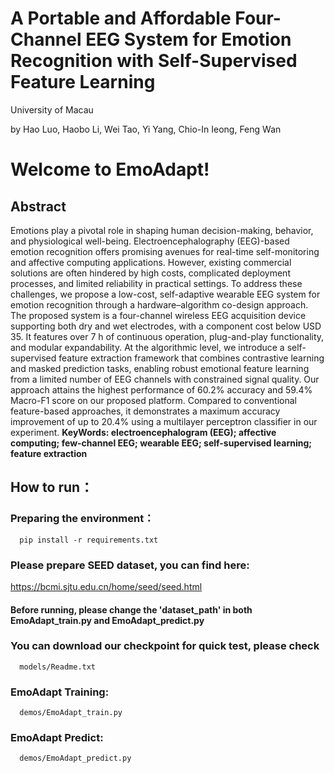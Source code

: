 # A Portable and Affordable Four-Channel EEG System for Emotion Recognition with Self-Supervised Feature Learning
University of Macau

by Hao Luo, Haobo Li, Wei Tao, Yi Yang, Chio-In Ieong, Feng Wan

# Welcome to EmoAdapt!

## Abstract
Emotions play a pivotal role in shaping human decision-making, behavior, and physiological well-being. Electroencephalography (EEG)-based emotion recognition offers promising avenues for real-time self-monitoring and affective computing applications. However, existing commercial solutions are often hindered by high costs, complicated deployment processes, and limited reliability in practical settings. To address these challenges, we propose a low-cost, self-adaptive wearable EEG system for emotion recognition through a hardware–algorithm co-design approach. The proposed system is a four-channel wireless EEG acquisition device supporting both dry and wet electrodes, with a component cost below USD 35. It features over 7 h of continuous operation, plug-and-play functionality, and modular expandability. At the algorithmic level, we introduce a self-supervised feature extraction framework that combines contrastive learning and masked prediction tasks, enabling robust emotional feature learning from a limited number of EEG channels with constrained signal quality. Our approach attains the highest performance of 60.2% accuracy and 59.4% Macro-F1 score on our proposed platform. Compared to conventional feature-based approaches, it demonstrates a maximum accuracy improvement of up to 20.4% using a multilayer perceptron classifier in our experiment.
**KeyWords: electroencephalogram (EEG); affective computing; few-channel EEG; wearable EEG; self-supervised learning; feature extraction**

## How to run：

### Preparing the environment：

      pip install -r requirements.txt

### Please prepare SEED dataset, you can find here:
https://bcmi.sjtu.edu.cn/home/seed/seed.html

#### Before running, please change the 'dataset_path' in both EmoAdapt_train.py and EmoAdapt_predict.py

### You can download our checkpoint for quick test, please check 
      models/Readme.txt

### EmoAdapt Training:

      demos/EmoAdapt_train.py

### EmoAdapt Predict:

      demos/EmoAdapt_predict.py

